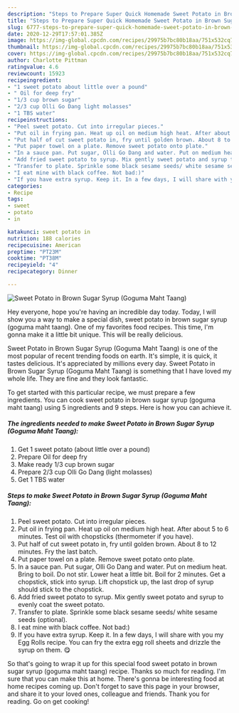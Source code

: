 ```yaml
---
description: "Steps to Prepare Super Quick Homemade Sweet Potato in Brown Sugar Syrup (Goguma Maht Taang)"
title: "Steps to Prepare Super Quick Homemade Sweet Potato in Brown Sugar Syrup (Goguma Maht Taang)"
slug: 6777-steps-to-prepare-super-quick-homemade-sweet-potato-in-brown-sugar-syrup-goguma-maht-taang
date: 2020-12-29T17:57:01.385Z
image: https://img-global.cpcdn.com/recipes/29975b7bc80b18aa/751x532cq70/sweet-potato-in-brown-sugar-syrup-goguma-maht-taang-recipe-main-photo.jpg
thumbnail: https://img-global.cpcdn.com/recipes/29975b7bc80b18aa/751x532cq70/sweet-potato-in-brown-sugar-syrup-goguma-maht-taang-recipe-main-photo.jpg
cover: https://img-global.cpcdn.com/recipes/29975b7bc80b18aa/751x532cq70/sweet-potato-in-brown-sugar-syrup-goguma-maht-taang-recipe-main-photo.jpg
author: Charlotte Pittman
ratingvalue: 4.6
reviewcount: 15923
recipeingredient:
- "1 sweet potato about little over a pound"
- " Oil for deep fry"
- "1/3 cup brown sugar"
- "2/3 cup Olli Go Dang light molasses"
- "1 TBS water"
recipeinstructions:
- "Peel sweet potato. Cut into irregular pieces."
- "Put oil in frying pan. Heat up oil on medium high heat. After about 5 to 6 minutes. Test oil with chopsticks (thermometer if you have)."
- "Put half of cut sweet potato in, fry until golden brown. About 8 to 12 minutes. Fry the last batch."
- "Put paper towel on a plate. Remove sweet potato onto plate."
- "In a sauce pan. Put sugar, Olli Go Dang and water. Put on medium heat. Bring to boil. Do not stir. Lower heat a little bit. Boil for 2 minutes. Get a chopstick, stick into syrup. Lift chopstick up, the last drop of syrup should stick to the chopstick."
- "Add fried sweet potato to syrup. Mix gently sweet potato and syrup to evenly coat the sweet potato."
- "Transfer to plate. Sprinkle some black sesame seeds/ white sesame seeds (optional)."
- "I eat mine with black coffee. Not bad:)"
- "If you have extra syrup. Keep it. In a few days, I will share with you my Egg Rolls recipe. You can fry the extra egg roll sheets and drizzle the syrup on them. 😋"
categories:
- Recipe
tags:
- sweet
- potato
- in

katakunci: sweet potato in 
nutrition: 188 calories
recipecuisine: American
preptime: "PT23M"
cooktime: "PT38M"
recipeyield: "4"
recipecategory: Dinner

---
```



![Sweet Potato in Brown Sugar Syrup (Goguma Maht Taang)](https://img-global.cpcdn.com/recipes/29975b7bc80b18aa/751x532cq70/sweet-potato-in-brown-sugar-syrup-goguma-maht-taang-recipe-main-photo.jpg)

Hey everyone, hope you're having an incredible day today. Today, I will show you a way to make a special dish, sweet potato in brown sugar syrup (goguma maht taang). One of my favorites food recipes. This time, I'm gonna make it a little bit unique. This will be really delicious.

Sweet Potato in Brown Sugar Syrup (Goguma Maht Taang) is one of the most popular of recent trending foods on earth. It's simple, it is quick, it tastes delicious. It's appreciated by millions every day. Sweet Potato in Brown Sugar Syrup (Goguma Maht Taang) is something that I have loved my whole life. They are fine and they look fantastic.




To get started with this particular recipe, we must prepare a few ingredients. You can cook sweet potato in brown sugar syrup (goguma maht taang) using 5 ingredients and 9 steps. Here is how you can achieve it.

<!--inarticleads1-->

##### The ingredients needed to make Sweet Potato in Brown Sugar Syrup (Goguma Maht Taang):

1. Get 1 sweet potato (about little over a pound)
1. Prepare  Oil for deep fry
1. Make ready 1/3 cup brown sugar
1. Prepare 2/3 cup Olli Go Dang (light molasses)
1. Get 1 TBS water




<!--inarticleads2-->

##### Steps to make Sweet Potato in Brown Sugar Syrup (Goguma Maht Taang):

1. Peel sweet potato. Cut into irregular pieces.
1. Put oil in frying pan. Heat up oil on medium high heat. After about 5 to 6 minutes. Test oil with chopsticks (thermometer if you have).
1. Put half of cut sweet potato in, fry until golden brown. About 8 to 12 minutes. Fry the last batch.
1. Put paper towel on a plate. Remove sweet potato onto plate.
1. In a sauce pan. Put sugar, Olli Go Dang and water. Put on medium heat. Bring to boil. Do not stir. Lower heat a little bit. Boil for 2 minutes. Get a chopstick, stick into syrup. Lift chopstick up, the last drop of syrup should stick to the chopstick.
1. Add fried sweet potato to syrup. Mix gently sweet potato and syrup to evenly coat the sweet potato.
1. Transfer to plate. Sprinkle some black sesame seeds/ white sesame seeds (optional).
1. I eat mine with black coffee. Not bad:)
1. If you have extra syrup. Keep it. In a few days, I will share with you my Egg Rolls recipe. You can fry the extra egg roll sheets and drizzle the syrup on them. 😋




So that's going to wrap it up for this special food sweet potato in brown sugar syrup (goguma maht taang) recipe. Thanks so much for reading. I'm sure that you can make this at home. There's gonna be interesting food at home recipes coming up. Don't forget to save this page in your browser, and share it to your loved ones, colleague and friends. Thank you for reading. Go on get cooking!
